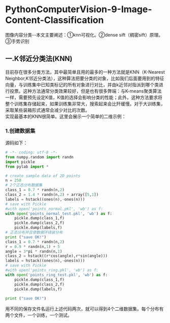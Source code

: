 # PythonComputerVision-9-Image-Content-Classification
图像内容分类--本文主要阐述：①knn可视化。②dense sift（稠密sift）原理。③手势识别  
## 一.K邻近分类法(KNN)
目前存在很多分类方法，其中最简单且用的最多的一种方法就是KNN（K-Nearest Neighbor,K邻近分类法），这种算法把要分类的对象，比如我们后面要用到的特征向量，与训练集中已知类标记的所有对象进行对比，并由k近邻对指派到哪个类进行投票。这种方法通常分类效果较好，但是也有很多弊端：与K-means聚类算法一样，需要预先设定K值，K值的选择会影响分类的性能；此外，这种方法要求将整个训练集存储起来，如果训练集非常大，搜索起来会比歼缓慢。对于大训练集，采取某些装箱形式通常会减少对比的次数。  
实现最基本的KNN很简单。这里会展示一个简单的二维示例：  
### 1.创建数据集
源码如下：  

~~~python
# -*- coding: utf-8 -*-
from numpy.random import randn
import pickle
from pylab import *

# create sample data of 2D points
n = 250
# 2个正态分布数据集
class_1 = 0.7 * randn(n,2)
class_2 = 1.4 * randn(n,2) + array([5,1])
labels = hstack((ones(n),-ones(n)))
# save with Pickle
#with open('points_normal.pkl', 'wb') as f:
with open('points_normal_test.pkl', 'wb') as f:
    pickle.dump(class_1,f)
    pickle.dump(class_2,f)
    pickle.dump(labels,f)
# 正态分布并且使数据环绕装分布
print ("save OK!")
class_1 = 0.7 * randn(n,2)
r = 0.9 * randn(n,1) + 5
angle = 3*pi * randn(n,1)
class_2 = hstack((r*cos(angle),r*sin(angle)))
labels = hstack((ones(n),-ones(n)))
# save with Pickle
#with open('points_ring.pkl', 'wb') as f:
with open('points_ring_test.pkl', 'wb') as f:
    pickle.dump(class_1,f)
    pickle.dump(class_2,f)
    pickle.dump(labels,f)
    
print ("save OK!")

~~~  
用不同的保存文件名运行上述代码两次，就可以得到4个二维数据集。每个分布有两个文件，一个训练，一个测试。
